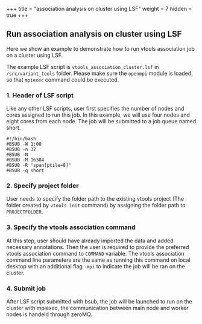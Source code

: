 +++
title = "association analysis on cluster using LSF"
weight = 7
hidden = true
+++


## Run association analysis on cluster using LSF

Here we show an example to demonstrate how to run vtools association job on a cluster using LSF.

The example LSF script is `vtools_association_cluster.lsf` in `/src/variant_tools` folder. 
Please make sure the `openmpi` module is loaded, so that `mpiexec` command could be executed.

### 1. Header of LSF script

Like any other LSF scripts, user first specifies the number of nodes and cores assigned to run this job. In this example, we will use four nodes and eight cores from each node. The job will be submitted to a job queue named short.

	#!/bin/bash
	#BSUB -W 1:00
	#BSUB -n 32
	#BSUB -N
	#BSUB -M 16384
	#BSUB -R "span[ptile=8]"
	#BSUB -q short


### 2. Specify project folder

User needs to specify the folder path to the existing vtools project (The folder created by `vtools init` command) by assigning the folder path to `PROJECTFOLDER`. 

### 3. Specify the vtools association command

At this step, user should have already imported the data and added necessary annotations. Then the user is required to provide the preferred vtools association command to `COMMAND` variable. The vtools association command line parameters are the same as running this command on local desktop with an additional flag `-mpi` to indicate the job will be ran on the cluster. 

### 4. Submit job

After LSF script submitted with bsub, the job will be launched to run on the cluster with mpiexec, the communication between main node and worker nodes is handeld through zeroMQ. 
